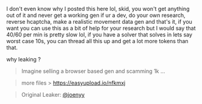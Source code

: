 I don't even know why I posted this here lol, skid, you won't get anything out of it and never get a working gen
if ur a dev, do your own research, reverse hcaptcha, make a realistic movement data gen and that's it, if you want you can use this as a bit of help for your research but I would say that 40/60 per min is pretty slow lol, if you have a solver that solves in lets say worst case 10s, you can thread all this up and get a lot more tokens than that.

why leaking ?

> Imagine selling a browser based gen and scamming 1k ...

> more files > https://easyupload.io/nfkmxj

> Original Leaker: [@joenyy](https://github.com/joenyy)
